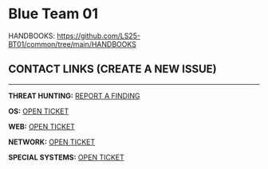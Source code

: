# Blue Team 01

HANDBOOKS: https://github.com/LS25-BT01/common/tree/main/HANDBOOKS

## CONTACT LINKS (CREATE A NEW ISSUE)
---
**THREAT HUNTING:** [REPORT A FINDING](https://github.com/LS25-BT01/threat-hunting/issues/new?template=th-findings.yml)

**OS:** [OPEN TICKET]([https://github.com/LS25-BT01/windows-common/issues/new](https://github.com/LS25-BT01/common/issues/new?template=os-ticket.yml))

**WEB:** [OPEN TICKET](https://github.com/LS25-BT01/web-common/issues/new)

**NETWORK:** [OPEN TICKET](https://github.com/LS25-BT01/network-common/issues/new)

**SPECIAL SYSTEMS:** [OPEN TICKET](https://github.com/LS25-BT01/special-systems/issues/new)
